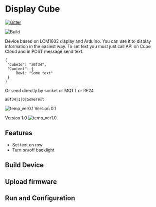 # Display Cube
[![Gitter](https://img.shields.io/gitter/room/nwjs/nw.js.svg)](https://gitter.im/HackCubeOrg/General?utm_source=share-link&utm_medium=link&utm_campaign=share-link)

![Build](https://travis-ci.org/HackCubeOrg/DisplayCube.svg?branch=master)

Device based on LCM1602 display and Arduino. You can use it to display information in the easiest way. To set text you must just call API on Cube Cloud and in POST message send text.

```
{
 "CubeId": "aBf34",
 "Content": {
     Row1: "Some text"
 }
}
```

Or send directly by socket or MQTT or RF24

`aBf34|1|0|SomeText`


![temp_ver0.1](http://sebcza.pl/wp-content/uploads/2018/02/displaycube_foto.jpg)
Version 0.1


Version 1.0
![temp_ver1.0](http://sebcza.pl/wp-content/uploads/2018/02/displaycube_foto.jpg)

## Features

 - Set text on row
 - Turn on/off backlight


## Build Device


## Upload firmware

## Run and Configuration

